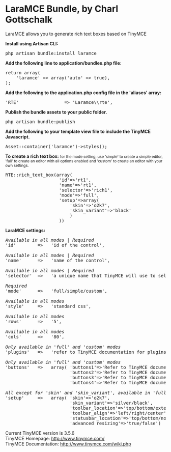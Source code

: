 <h1>LaraMCE Bundle, by Charl Gottschalk</h1>
LaraMCE allows you to generate rich text boxes based on TinyMCE

<strong>Install using Artisan CLI:</strong>

<pre>php artisan bundle:install laramce</pre>

<strong>Add the following line to application/bundles.php file:</strong>

<pre>return array(
    'laramce' => array('auto' => true),
);</pre>

<strong>Add the following to the application.php config file in the 'aliases' array:</strong>

<pre>'RTE'                 => 'Laramce\\rte',</pre>

<strong>Publish the bundle assets to your public folder.</strong>

<pre>php artisan bundle:publish</pre>

<strong>Add the following to your template view file to include the TinyMCE Javascript.</strong>

<pre>Asset::container('laramce')->styles();</pre>

<strong>To create a rich text box:</strong>
<small>for the mode setting, use 'simple' to create a simple editor, 'full' to create an editor with all options enabled and 'custom' to create an editor with your own settings.</small>

<pre>
RTE::rich_text_box(array(
					'id'=>'rt1',
					'name'=>'rt1',
					'selector'=>'rich1',
					'mode'=>'full',
					'setup'=>array(
						'skin'=>'o2k7',
						'skin_variant'=>'black'
						)
					))
</pre>

<strong>LaraMCE settings:</strong>

<pre>
<i>Available in all modes | Required</i>
'id'        =>   'id of the control',

<i>Available in all modes | Required</i>
'name'      =>   'name of the control',

<i>Available in all modes | Required</i>
'selector'  =>   'a unique name that TinyMCE will use to select the textarea',

<i>Required</i>
'mode'      =>   'full/simple/custom',

<i>Available in all modes</i>
'style'     =>   'standard css',

<i>Available in all modes</i>
'rows'      =>   '5',

<i>Available in all modes</i>
'cols'      =>   '80',

<i>Only available in 'full' and 'custom' modes</i>
'plugins'   =>   'refer to TinyMCE documentation for plugins',

<i>Only available in 'full' and 'custom' modes</i>
'buttons'   =>   array( 'buttons1'=>'Refer to TinyMCE documentation for buttons',
                        'buttons2'=>'Refer to TinyMCE documentation for buttons',
                        'buttons3'=>'Refer to TinyMCE documentation for buttons',
                        'buttons4'=>'Refer to TinyMCE documentation for buttons',),
                        
<i>All except for 'skin' and 'skin_variant', available in 'full' and 'custom' modes only</i>                        
'setup'     =>   array( 'skin'=>'o2k7',
                        'skin_variant'=>'silver/black',
                        'toolbar_location'=>'top/bottom/external',
                        'toolbar_align'=>'left/right/center',
                        'statusbar_location'=>'top/bottom/none',
                        'advanced_resizing'=>'true/false')
</pre>

Current TinyMCE version is 3.5.6<br/>
TinyMCE Homepage: http://www.tinymce.com/<br/>
TinyMCE Documentation: http://www.tinymce.com/wiki.php

